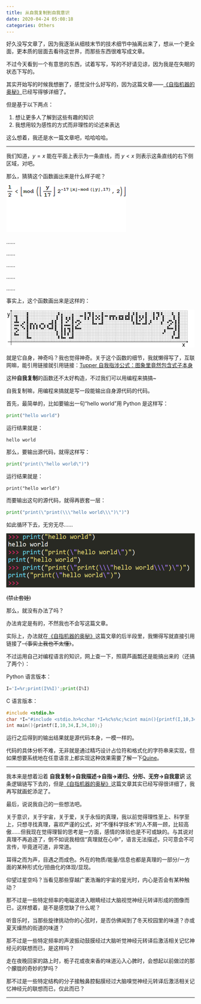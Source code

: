 ```yaml
---
title: 从自我复制到自我意识
date: 2020-04-24 05:08:18
categories: Others
---
```


好久没写文章了，因为我逐渐从细枝末节的技术细节中抽离出来了，想从一个更全面，更本质的层面去看待这世界，而那些东西很难写成文章。

不过今天看到一个有意思的东西，试着写写，写的不好请见谅，因为我是在失眠的状态下写的。

其实开始写的时候我想删了，感觉没什么好写的，因为这篇文章——[《自指机器的奥秘》](https://swarma.org/?p=3128)已经写得够详细了。

但是基于以下两点：

1. 想让更多人了解到这些有趣的知识
2. 我想用较为感性的方式而非理性的论述来表达

这么想着，我还是水一篇文章吧，哈哈哈哈。

---

我们知道，$y=x$ 能在平面上表示为一条直线，而 $y<x$ 则表示这条直线的右下侧区域，对吧。

那么，猜猜这个函数画出来是什么样子呢？

![](从自我复制到自我意识/1.gif)

……

……

……

……

……

事实上，这个函数画出来是这样的：

![](从自我复制到自我意识/2.gif)

就是它自身，神奇吗？我也觉得神奇。关于这个函数的细节，我就懒得写了，互联网嘛，能引用链接就引用链接：[Tupper 自我指涉公式：图象里竟然包含式子本身](http://www.matrix67.com/blog/archives/301)

这种**自我复制**的函数还不太好构造，不过我们可以用编程来搞搞~

自我复制嘛，用编程来搞就是写一段能输出自身源代码的代码。

首先，最简单的，比如要输出一句“hello world”用 Python 是这样写：

```python
print("hello world")
```

运行结果就是：

```
hello world
```

那么，要输出源代码，就得这样写：

```python
print("print(\"hello world\")")
```

运行结果就是：

```
print("hello world")
```

而要输出这句的源代码，就得再嵌套一层：

```python
print("print(\"print(\\\"hello world\\\")\")")
```

如此循环下去，无穷无尽……

![](从自我复制到自我意识/3.png)

~~(禁止套娃)~~

那么，就没有办法了吗？

办法肯定是有的，不然我也不会写这篇文章。

实际上，办法就在[《自指机器的奥秘》](https://swarma.org/?p=3128)这篇文章的后半段里，我懒得写就直接引用链接了~~（事实上我也不太懂）~~。

不过运用自己对编程语言的知识，网上查一下，照葫芦画瓢还是能搞出来的（还搞了两个）：

Python 语言版本：

```python
I='I=%r;print(I%%I)';print(I%I)
```

C 语言版本：

```c
#include <stdio.h>
char *I="#include <stdio.h>%cchar *I=%c%s%c;%cint main(){printf(I,10,34,I,34,10);}";
int main(){printf(I,10,34,I,34,10);}
```

运行之后得到的输出结果就是源代码本身，一模一样的。

代码的具体分析不难，无非就是通过精巧设计占位符和格式化的字符串来实现，但如果想要系统地在任意语言上都实现这种效果需要了解一下[Quine](<https://en.wikipedia.org/wiki/Quine_(computing)>)。

---

我本来是想着沿着 **自我复制->自我描述->自指->递归、分形、无穷->自我意识** 这条逻辑链写下去的，但是[《自指机器的奥秘》](https://swarma.org/?p=3128)这篇文章其实已经写得很详细了，我再写就画蛇添足了。

最后，说说我自己的一些想法吧。

关于意识，关于宇宙，关于爱，关于永恒的真理，我以前觉得理性至上、科学至上，只想寻找真理，喜欢严谨的公式，对“不懂科学技术”的人不屑一顾，比较高傲……但我现在觉得理智的思考是一方面，感情的体验也是不可或缺的。与其说对真理不再追逐了，倒不如说我相信“真理就在心中”，语言无法描述，只可意会不可言传，毕竟道可道，非常道。

耳得之而为声，目遇之而成色。外在的物质/能量/信息也都是真理的一部分/一方面的某种形式化/扭曲化的体现/显现。

仰望过星空吗？当看见那些穿越广袤浩瀚的宇宙的星光时，内心是否会有某种触动？

那不过是一些特定频率的电磁波进入眼睛经过大脑视觉神经元转译形成的图像而已，这样想着，是不是感觉缺了什么呢？

听音乐时，当那些旋律挑动你的心弦时，是否仿佛闻到了冬天校园里的味道？亦或夏天燥热的街道的味道？

那不过是一些特定频率的声波振动鼓膜经过大脑听觉神经元转译后激活相关记忆神经元的联想而已，是这样吗？

走在夜晚回家的路上时，栀子花或夜来香的味道沁入心脾时，会想起以前做过的那个朦胧的奇妙的梦吗？

那不过是一些特定结构的分子接触鼻腔黏膜经过大脑嗅觉神经元转译后激活相关记忆神经元的联想而已，仅此而已？

---
